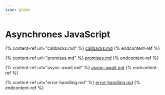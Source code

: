 ```yaml
---
icon: globe
---
```


# Asynchrones JavaScript

{% content-ref url="callbacks.md" %}
[callbacks.md](callbacks.md)
{% endcontent-ref %}

{% content-ref url="promises.md" %}
[promises.md](promises.md)
{% endcontent-ref %}

{% content-ref url="async-await.md" %}
[async-await.md](async-await.md)
{% endcontent-ref %}

{% content-ref url="error-handling.md" %}
[error-handling.md](error-handling.md)
{% endcontent-ref %}

